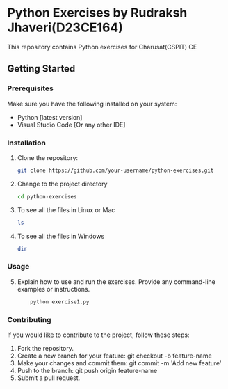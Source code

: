 # Python Exercises by Rudraksh Jhaveri(D23CE164)

This repository contains Python exercises for Charusat(CSPIT) CE

## Getting Started

### Prerequisites

Make sure you have the following installed on your system:

- Python [latest version]
- Visual Studio Code [Or any other IDE]

### Installation

1. Clone the repository:

    ```bash
    git clone https://github.com/your-username/python-exercises.git

2. Change to the project directory

    ```bash
    cd python-exercises

3. To see all the files in Linux or Mac

    ```bash
    ls
    ```

4. To see all the files in Windows

   ```bash
   dir
    ```
### Usage

5. Explain how to use and run the exercises. Provide any command-line examples or instructions.

    ```bash
        python exercise1.py
    ```

### Contributing

If you would like to contribute to the project, follow these steps:

1. Fork the repository.
2. Create a new branch for your feature: git checkout -b feature-name
3. Make your changes and commit them: git commit -m 'Add new feature'
4. Push to the branch: git push origin feature-name
5. Submit a pull request.
